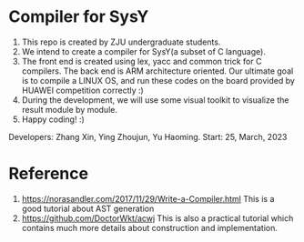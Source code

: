 # Compiler for SysY
1. This repo is created by ZJU undergraduate students. 
2. We intend to create a compiler for SysY(a subset of C language).
3. The front end is created using lex, yacc and common trick for C compilers.
The back end is ARM architecture oriented. 
Our ultimate goal is to compile a LINUX OS, and run these codes on the board provided by HUAWEI competition correctly :)
4. During the development, we will use some visual toolkit to visualize the result module by module.
5. Happy coding! :)

Developers: Zhang Xin, Ying Zhoujun, Yu Haoming.
Start: 25, March, 2023

# Reference
1. https://norasandler.com/2017/11/29/Write-a-Compiler.html This is a good tutorial about AST generation
2. https://github.com/DoctorWkt/acwj This is also a practical tutorial which contains much more details about construction and implementation.

